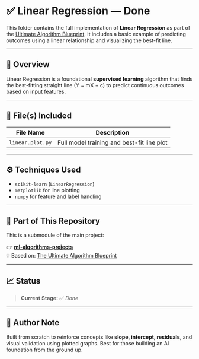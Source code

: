# ✅ Linear Regression — Done

This folder contains the full implementation of **Linear Regression** as part of the [Ultimate Algorithm Blueprint](https://jawadabbasi14.github.io/the-ultimate-algorithm-blueprint/). It includes a basic example of predicting outcomes using a linear relationship and visualizing the best-fit line.

---

## 📌 Overview

Linear Regression is a foundational **supervised learning** algorithm that finds the best-fitting straight line (Y = mX + c) to predict continuous outcomes based on input features.

---

## 📂 File(s) Included

| File Name           | Description                                |
|---------------------|--------------------------------------------|
| `linear.plot.py`    | Full model training and best-fit line plot |

---

## ⚙️ Techniques Used

- `scikit-learn` (`LinearRegression`)
- `matplotlib` for line plotting
- `numpy` for feature and label handling

---

## 🔗 Part of This Repository

This is a submodule of the main project:

👉 **[ml-algorithms-projects](https://github.com/JawadAbbasi14/ml-algorithms-projects)**  
💡 Based on: [The Ultimate Algorithm Blueprint](https://jawadabbasi14.github.io/the-ultimate-algorithm-blueprint/)

---

## 📈 Status

> **Current Stage:** ✅ _Done_

---

## 🧠 Author Note

Built from scratch to reinforce concepts like **slope, intercept, residuals**, and visual validation using plotted graphs. Best for those building an AI foundation from the ground up.
